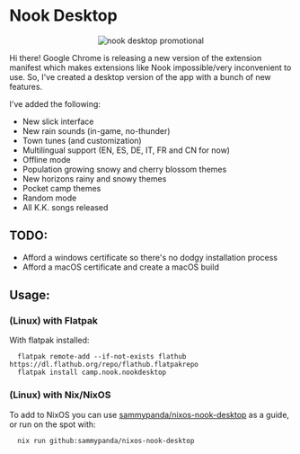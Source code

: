 # Nook Desktop

<p align="center">
  <img alt="nook desktop promotional" src="https://i.imgur.com/NnNdJ0d.png" />
</p>

<p>Hi there! Google Chrome is releasing a new version of the extension manifest which makes extensions like Nook impossible/very inconvenient to use. So, I've created a desktop version of the app with a bunch of new features.</p>
<p>I've added the following:</p>
<ul>
    <li>New slick interface</li>
    <li>New rain sounds (in-game, no-thunder)</li>
    <li>Town tunes (and customization)</li>
    <li>Multilingual support (EN, ES, DE, IT, FR and CN for now)</li>
    <li>Offline mode</li>
    <li>Population growing snowy and cherry blossom themes</li>
    <li>New horizons rainy and snowy themes</li>
    <li>Pocket camp themes</li>
    <li>Random mode</li>
    <li>All K.K. songs released</li>
</ul>

## TODO:
- Afford a windows certificate so there's no dodgy installation process</li>
- Afford a macOS certificate and create a macOS build</li>

## Usage:
### (Linux) with Flatpak
With flatpak installed:
```
  flatpak remote-add --if-not-exists flathub https://dl.flathub.org/repo/flathub.flatpakrepo
  flatpak install camp.nook.nookdesktop
```

### (Linux) with Nix/NixOS
To add to NixOS you can use <a href="https://github.com/sammypanda/nixos-nook-desktop">sammypanda/nixos-nook-desktop</a> as a guide, or run on the spot with:
```
  nix run github:sammypanda/nixos-nook-desktop
```
